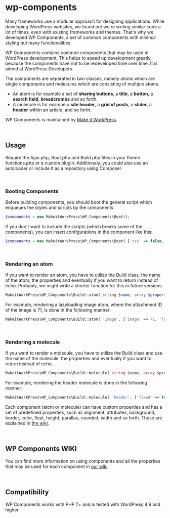 # wp-components
Many frameworks use a modular approach for designing applications. While developing WordPress websites, we found out we're writing similar code a lot of times, even with existing frameworks and themes. That's why we developed WP Components, a set of common components with minimal styling but many functionalities.

WP Components contains common components that may be used in WordPress development. This helps to speed up development greatly, because the components have not to be redeveloped time over time. It is aimed at WordPress Developers.

The components are seperated in two classes, namely atoms which are single components and molecules which are consisting of multiple atoms.
* An atom is for example a set of **sharing buttons**, a **title**, a **button**, a **search field**, **breadcrumbs** and so forth.
* A molecule is for exampe a **site header**, a **grid of posts**, a **slider**, a **header** within an article, and so forth.

WP Components is maintained by [Make it WorkPress](https://www.makeitworkpress.com/wordpress-solutions/scripts/wp-components/).

&nbsp;
## Usage

Require the Ajax.php, Boot.php and Build.php files in your theme functions.php or a custom plugin. Additionaly, you could also use an autoloader or include it as a repository using Composer. 

&nbsp;
### Booting Components
Before building components, you should boot the general script which enqueues the styles and scripts by the components.


```php
$components = new MakeitWorkPress\WP_Components\Boot();
```

If you don't want to include the scripts (which breaks some of the components), you can insert configurations in the component like this:

```php
$components = new MakeitWorkPress\WP_Components\Boot( ['css' => false, 'js' => false] );
```

&nbsp;
### Rendering an atom
If you want to render an atom, you have to utilize the Build class, the name of the atom, the properties and eventually if you want to return instead of echo. Probably, we might write a shorter function for this in future versions.

```php
MakeitWorkPress\WP_Components\Build::atom( string $name, array $properties, boolean $return = false );
```


For example, rendering a lazyloading image atom, where the attachment ID of the image is 71, is done in the following manner:

```php
MakeitWorkPress\WP_Components\Build::atom( 'image', ['image' => 71, 'lazyload' => true] );
```

&nbsp;
### Rendering a molecule
If you want to render a molecule, you have to utilize the Build class and use the name of the molecule, the properties and eventually if you want to return instead of echo.

```php
MakeitWorkPress\WP_Components\Build::molecule( string $name, array $properties, boolean $return = false );
```

For example, rendering the header molecule is done in the following manner:

```php
MakeitWorkPress\WP_Components\Build::molecule( 'header', ['fixed' => true, 'transparent' => true] );
```

Each component (atom or molecule) can have custom properties and has a set of predefined properties, such as alignment, attributes, background, border, color, float, height, parallax, rounded, width and so forth. 
These are explained in [the wiki](https://github.com/makeitworkpress/wp-components/wiki/Common-Properties).

&nbsp;
## WP Components WIKI
You can find more information on using components and all the properties that may be used for each component in [our wiki](https://github.com/makeitworkpress/wp-components/wiki).

&nbsp;
## Compatibility
WP Components works with PHP 7+ and is tested with WordPress 4.9 and higher.
